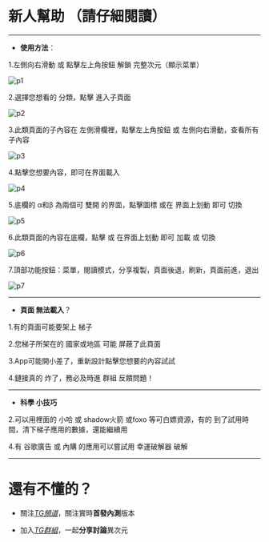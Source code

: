 # 新人幫助 （請仔細閱讀）

----

- **使用方法**：

1.左側向右滑動 或 點擊左上角按鈕 解鎖 完整次元（顯示菜單）

![p1](https://github.com/0ingchun/dimensionality/blob/main/IMG_20220214_224310.jpg)

2.選擇您想看的 分類，點擊 進入子頁面

![p2](https://github.com/0ingchun/dimensionality/blob/main/IMG_20220214_223646.jpg)

3.此類頁面的子內容在 左側滑欄裡，點擊左上角按鈕 或 左側向右滑動，查看所有子內容

![p3](https://github.com/0ingchun/dimensionality/blob/main/IMG_20220214_222724.jpg)

4.點擊您想要內容，即可在界面載入

![p4](https://github.com/0ingchun/dimensionality/blob/main/IMG_20220214_223522.jpg)

5.底欄的 α和β 為兩個可 雙開 的界面，點擊圖標 或在 界面上划動 即可 切換

![p5](https://github.com/0ingchun/dimensionality/blob/main/IMG_20220214_223047.jpg)

6.此類頁面的內容在底欄，點擊 或 在界面上划動 即可 加載 或 切換

![p6](https://github.com/0ingchun/dimensionality/blob/main/IMG_20220214_223328.jpg)

7.頂部功能按鈕：菜單，閱讀模式，分享複製，頁面後退，刷新，頁面前進，退出

![p7](https://github.com/0ingchun/dimensionality/blob/main/IMG_20220214_225118.jpg)

----

- **頁面 無法載入**？

1.有的頁面可能要架上 梯子

2.您梯子所架在的 國家或地區 可能 屏蔽了此頁面

3.App可能開小差了，重新設計點擊您想要的內容試試

4.鏈接真的 炸了，務必及時進 群組 反饋問題！

----

- **科學 小技巧**

2.可以用裡面的 小哈 或 shadow火箭 或foxo 等可白嫖資源，有的 到了試用時間，清下梯子應用的數據，還能繼續用

4.有 谷歌廣告 或 內購 的應用可以嘗試用 幸運破解器 破解

----------

# 還有不懂的？

- 關注[*TG頻道*](https://t.me/DimensionNoQuit)，關注實時**首發內測**版本

- 加入[*TG群組*](https://t.me/joinchat/9cLen_uKWOsyZjk1)，一起**分享討論**異次元
